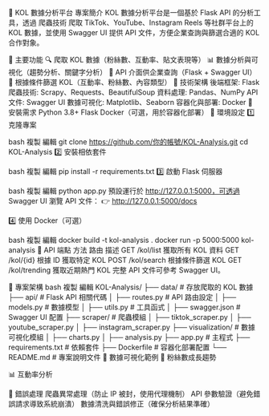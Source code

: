 📌 KOL 數據分析平台
專案簡介
KOL 數據分析平台是一個基於 Flask API 的分析工具，透過 爬蟲技術 爬取 TikTok、YouTube、Instagram Reels 等社群平台上的 KOL 數據，並使用 Swagger UI 提供 API 文件，方便企業查詢與篩選合適的 KOL 合作對象。

📌 主要功能
🔍 爬取 KOL 數據（粉絲數、互動率、貼文表現等）
📊 數據分析與可視化（趨勢分析、關鍵字分析）
🚀 API 介面供企業查詢（Flask + Swagger UI）
🎯 根據條件篩選 KOL（互動率、粉絲數、內容類型）
📌 技術架構
後端框架: Flask
爬蟲技術: Scrapy、Requests、BeautifulSoup
資料處理: Pandas、NumPy
API 文件: Swagger UI
數據可視化: Matplotlib、Seaborn
容器化與部署: Docker
📌 安裝需求
Python 3.8+
Flask
Docker（可選，用於容器化部署）
📌 環境設定
1️⃣ 克隆專案

bash
複製
編輯
git clone https://github.com/你的帳號/KOL-Analysis.git
cd KOL-Analysis
2️⃣ 安裝相依套件

bash
複製
編輯
pip install -r requirements.txt
3️⃣ 啟動 Flask 伺服器

bash
複製
編輯
python app.py
預設運行於 http://127.0.0.1:5000，可透過 Swagger UI 瀏覽 API 文件：
👉 http://127.0.0.1:5000/docs

4️⃣ 使用 Docker（可選）

bash
複製
編輯
docker build -t kol-analysis .
docker run -p 5000:5000 kol-analysis
📌 API 端點
方法	路由	描述
GET	/kol/list	獲取所有 KOL 資料
GET	/kol/{id}	根據 ID 獲取特定 KOL
POST	/kol/search	根據條件篩選 KOL
GET	/kol/trending	獲取近期熱門 KOL
完整 API 文件可參考 Swagger UI。

📌 專案架構
bash
複製
編輯
KOL-Analysis/
├── data/                # 存放爬取的 KOL 數據
├── api/                 # Flask API 相關代碼
│   ├── routes.py        # API 路由設定
│   ├── models.py        # 數據模型
│   ├── utils.py         # 工具函式
│   ├── swagger.json     # Swagger UI 配置
├── scraper/             # 爬蟲模組
│   ├── tiktok_scraper.py
│   ├── youtube_scraper.py
│   ├── instagram_scraper.py
├── visualization/       # 數據可視化模組
│   ├── charts.py
│   ├── analysis.py
├── app.py               # 主程式
├── requirements.txt     # 依賴套件
├── Dockerfile           # 容器化部署配置
└── README.md            # 專案說明文件
📌 數據可視化範例
🎯 粉絲數成長趨勢

📊 互動率分析

📌 錯誤處理
爬蟲異常處理（防止 IP 被封，使用代理機制）
API 參數驗證（避免錯誤請求導致系統崩潰）
數據清洗與錯誤修正（確保分析結果準確）
